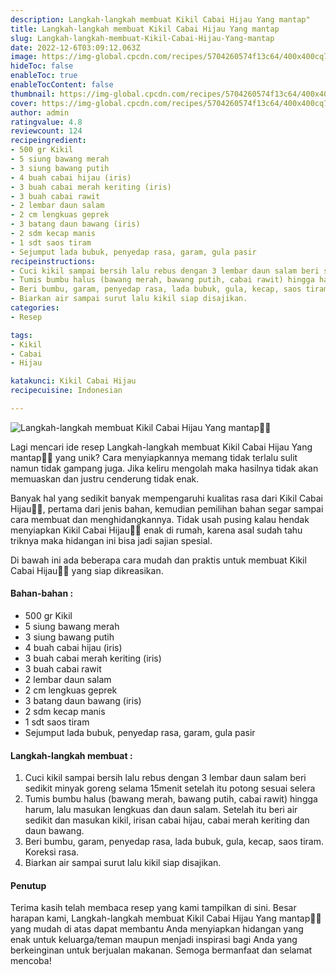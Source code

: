 ```yaml
---
description: Langkah-langkah membuat Kikil Cabai Hijau Yang mantap"
title: Langkah-langkah membuat Kikil Cabai Hijau Yang mantap
slug: Langkah-langkah-membuat-Kikil-Cabai-Hijau-Yang-mantap
date: 2022-12-6T03:09:12.063Z
image: https://img-global.cpcdn.com/recipes/5704260574f13c64/400x400cq70/photo.jpg
hideToc: false
enableToc: true
enableTocContent: false
thumbnail: https://img-global.cpcdn.com/recipes/5704260574f13c64/400x400cq70/photo.jpg
cover: https://img-global.cpcdn.com/recipes/5704260574f13c64/400x400cq70/photo.jpg
author: admin
ratingvalue: 4.8
reviewcount: 124
recipeingredient:
- 500 gr Kikil
- 5 siung bawang merah
- 3 siung bawang putih
- 4 buah cabai hijau (iris)
- 3 buah cabai merah keriting (iris)
- 3 buah cabai rawit
- 2 lembar daun salam
- 2 cm lengkuas geprek
- 3 batang daun bawang (iris)
- 2 sdm kecap manis
- 1 sdt saos tiram
- Sejumput lada bubuk, penyedap rasa, garam, gula pasir
recipeinstructions:
- Cuci kikil sampai bersih lalu rebus dengan 3 lembar daun salam beri sedikit minyak goreng selama 15menit setelah itu potong sesuai selera
- Tumis bumbu halus (bawang merah, bawang putih, cabai rawit) hingga harum, lalu masukan lengkuas dan daun salam. Setelah itu beri air sedikit dan masukan kikil, irisan cabai hijau, cabai merah keriting dan daun bawang.
- Beri bumbu, garam, penyedap rasa, lada bubuk, gula, kecap, saos tiram. Koreksi rasa.
- Biarkan air sampai surut lalu kikil siap disajikan.
categories:
- Resep

tags:
- Kikil
- Cabai
- Hijau

katakunci: Kikil Cabai Hijau
recipecuisine: Indonesian

---
```


![Langkah-langkah membuat Kikil Cabai Hijau Yang mantap👩‍🍳](https://img-global.cpcdn.com/recipes/5704260574f13c64/400x400cq70/photo.jpg)

Lagi mencari ide resep Langkah-langkah membuat Kikil Cabai Hijau Yang mantap👩‍🍳 yang unik? Cara menyiapkannya memang tidak terlalu sulit namun tidak gampang juga. Jika keliru mengolah maka hasilnya tidak akan memuaskan dan justru cenderung tidak enak.

Banyak hal yang sedikit banyak mempengaruhi kualitas rasa dari Kikil Cabai Hijau👩‍🍳, pertama dari jenis bahan, kemudian pemilihan bahan segar sampai cara membuat dan menghidangkannya. Tidak usah pusing kalau hendak menyiapkan Kikil Cabai Hijau👩‍🍳 enak di rumah, karena asal sudah tahu triknya maka hidangan ini bisa jadi sajian spesial.

Di bawah ini ada beberapa cara mudah dan praktis untuk membuat Kikil Cabai Hijau👩‍🍳 yang siap dikreasikan.

<!--inarticleads1-->

#### Bahan-bahan :

- 500 gr Kikil
- 5 siung bawang merah
- 3 siung bawang putih
- 4 buah cabai hijau (iris)
- 3 buah cabai merah keriting (iris)
- 3 buah cabai rawit
- 2 lembar daun salam
- 2 cm lengkuas geprek
- 3 batang daun bawang (iris)
- 2 sdm kecap manis
- 1 sdt saos tiram
- Sejumput lada bubuk, penyedap rasa, garam, gula pasir

<!--inarticleads2-->

#### Langkah-langkah membuat :

1. Cuci kikil sampai bersih lalu rebus dengan 3 lembar daun salam beri sedikit minyak goreng selama 15menit setelah itu potong sesuai selera
1. Tumis bumbu halus (bawang merah, bawang putih, cabai rawit) hingga harum, lalu masukan lengkuas dan daun salam. Setelah itu beri air sedikit dan masukan kikil, irisan cabai hijau, cabai merah keriting dan daun bawang.
1. Beri bumbu, garam, penyedap rasa, lada bubuk, gula, kecap, saos tiram. Koreksi rasa.
1. Biarkan air sampai surut lalu kikil siap disajikan.

#### Penutup

Terima kasih telah membaca resep yang kami tampilkan di sini. Besar harapan kami, Langkah-langkah membuat Kikil Cabai Hijau Yang mantap👩‍🍳 yang mudah di atas dapat membantu Anda menyiapkan hidangan yang enak untuk keluarga/teman maupun menjadi inspirasi bagi Anda yang berkeinginan untuk berjualan makanan. Semoga bermanfaat dan selamat mencoba!